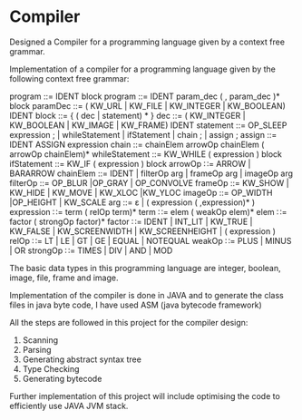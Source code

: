 # Compiler
Designed a Compiler for a programming language given by a context free grammar. 

Implementation of a compiler for a programming language given by the following context free grammar:

program ::= IDENT block program ::= IDENT param_dec ( , param_dec )* block paramDec ::= ( KW_URL | KW_FILE | KW_INTEGER | KW_BOOLEAN) IDENT block ::= { ( dec | statement) * } dec ::= ( KW_INTEGER | KW_BOOLEAN | KW_IMAGE | KW_FRAME) IDENT statement ::= OP_SLEEP expression ; | whileStatement | ifStatement | chain ; | assign ; assign ::= IDENT ASSIGN expression chain ::= chainElem arrowOp chainElem ( arrowOp chainElem)* whileStatement ::= KW_WHILE ( expression ) block ifStatement ::= KW_IF ( expression ) block arrowOp ∷= ARROW | BARARROW chainElem ::= IDENT | filterOp arg | frameOp arg | imageOp arg filterOp ::= OP_BLUR |OP_GRAY | OP_CONVOLVE frameOp ::= KW_SHOW | KW_HIDE | KW_MOVE | KW_XLOC |KW_YLOC imageOp ::= OP_WIDTH |OP_HEIGHT | KW_SCALE arg ::= ε | ( expression ( ,expression)* ) expression ∷= term ( relOp term)* term ∷= elem ( weakOp elem)* elem ∷= factor ( strongOp factor)* factor ∷= IDENT | INT_LIT | KW_TRUE | KW_FALSE | KW_SCREENWIDTH | KW_SCREENHEIGHT | ( expression ) relOp ∷= LT | LE | GT | GE | EQUAL | NOTEQUAL weakOp ∷= PLUS | MINUS | OR
strongOp ∷= TIMES | DIV | AND | MOD

The basic data types in this programming language are integer, boolean, image, file, frame and image.

Implementation of the compiler is done in JAVA and to generate the class files in java byte code, I have used ASM (java bytecode framework)

All the steps are followed in this project for the compiler design:

1. Scanning
2. Parsing
3. Generating abstract syntax tree
4. Type Checking
5. Generating bytecode

Further implementation of this project will include optimising the code to efficiently use JAVA JVM stack.
